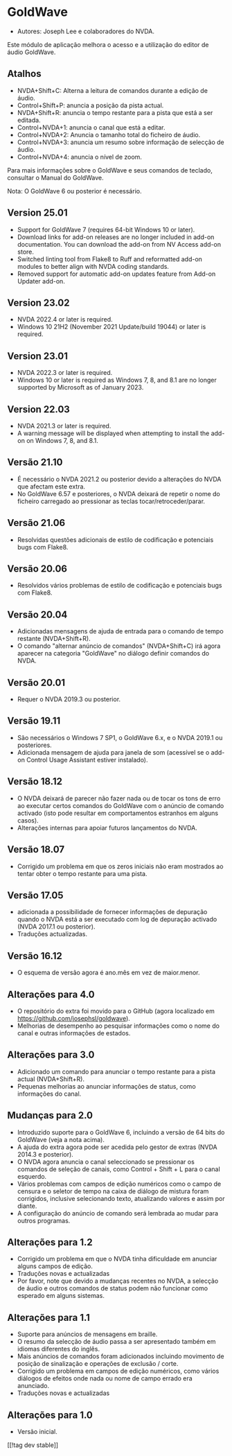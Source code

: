 # GoldWave #

* Autores: Joseph Lee e colaboradores do NVDA.

Este módulo de aplicação melhora o acesso e a utilização do editor de áudio
GoldWave.

## Atalhos ##

* NVDA+Shift+C: Alterna a leitura de comandos durante a edição de áudio.
* Control+Shift+P: anuncia a posição da pista actual.
* NVDA+Shift+R: anuncia o tempo restante para a pista que está a ser
  editada.
* Control+NVDA+1: anuncia o canal que está a editar.
* Control+NVDA+2: Anuncia o tamanho total do ficheiro de áudio.
* Control+NVDA+3: anuncia um resumo sobre informação de selecção de áudio.
* Control+NVDA+4: anuncia o nível de zoom.

Para mais informações sobre o GoldWave e seus comandos de teclado, consultar
o Manual do GoldWave.

Nota: O GoldWave 6 ou posterior é necessário.

## Version 25.01

* Support for GoldWave 7 (requires 64-bit Windows 10 or later).
* Download links for add-on releases are no longer included in add-on
  documentation. You can download the add-on from NV Access add-on store.
* Switched linting tool from Flake8 to Ruff and reformatted add-on modules
  to better align with NVDA coding standards.
* Removed support for automatic add-on updates feature from Add-on Updater
  add-on.

## Version 23.02

* NVDA 2022.4 or later is required.
* Windows 10 21H2 (November 2021 Update/build 19044) or later is required.

## Version 23.01

* NVDA 2022.3 or later is required.
* Windows 10 or later is required as Windows 7, 8, and 8.1 are no longer
  supported by Microsoft as of January 2023.

## Version 22.03

* NVDA 2021.3 or later is required.
* A warning message will be displayed when attempting to install the add-on
  on Windows 7, 8, and 8.1.

## Versão 21.10

* É necessário o NVDA 2021.2 ou posterior devido a alterações do NVDA que
  afectam este extra.
* No GoldWave 6.57 e posteriores, o NVDA deixará de repetir o nome do
  ficheiro carregado ao pressionar as teclas tocar/retroceder/parar.

## Versão 21.06

* Resolvidas questões adicionais de estilo de codificação e potenciais bugs
  com Flake8.

## Versão 20.06

* Resolvidos vários problemas de estilo de codificação e potenciais bugs com
  Flake8.

## Versão 20.04

* Adicionadas mensagens de ajuda de entrada para o comando de tempo restante
  (NVDA+Shift+R).
* O comando "alternar anúncio de comandos" (NVDA+Shift+C) irá agora aparecer
  na categoria "GoldWave" no diálogo definir comandos do NVDA.

## Versão 20.01

* Requer o NVDA 2019.3 ou posterior.

## Versão 19.11

* São necessários o Windows 7 SP1, o GoldWave 6.x, e o NVDA 2019.1 ou
  posteriores.
* Adicionada mensagem de ajuda para janela de som (acessível se o add-on
  Control Usage Assistant estiver instalado).

## Versão 18.12

* O NVDA deixará de parecer não fazer nada ou de tocar os tons de erro ao
  executar certos comandos do GoldWave com o anúncio de comando activado
  (isto pode resultar em comportamentos estranhos em alguns casos).
* Alterações internas para apoiar futuros lançamentos do NVDA.

## Versão 18.07

* Corrigido um problema em que os zeros iniciais não eram mostrados ao
  tentar obter o tempo restante para uma pista.

## Versão 17.05

* adicionada a possibilidade de fornecer informações de depuração quando o
  NVDA está a ser executado com log de depuração activado (NVDA 2017.1 ou
  posterior).
* Traduções actualizadas.

## Versão 16.12

* O esquema de versão agora é ano.mês em vez de maior.menor.

## Alterações para 4.0

* O repositório do extra foi movido para o GitHub (agora localizado em
  https://github.com/josephsl/goldwave).
* Melhorias de desempenho ao pesquisar informações como o nome do canal e
  outras informações de estados.

## Alterações para 3.0

* Adicionado um comando para anunciar o tempo restante para a pista actual
  (NVDA+Shift+R).
* Pequenas melhorias ao anunciar informações de status, como informações do
  canal.

## Mudanças para 2.0

* Introduzido suporte para o GoldWave 6, incluindo a versão de 64 bits do
  GoldWave (veja a nota acima).
* A ajuda do extra agora pode ser acedida pelo gestor de extras (NVDA 2014.3
  e posterior).
* O NVDA agora anuncia o canal seleccionado se pressionar os comandos de
  seleção de canais, como Control + Shift + L para o canal esquerdo.
* Vários problemas com campos de edição numéricos como o campo de censura e
  o seletor de tempo na caixa de diálogo de mistura foram corrigidos,
  inclusive selecionando texto, atualizando valores e assim por diante.
* A configuração do anúncio de comando será lembrada ao mudar para outros
  programas.

## Alterações para 1.2

* Corrigido um problema em que o NVDA tinha dificuldade em anunciar alguns
  campos de edição.
* Traduções novas e actualizadas
* Por favor, note que devido a mudanças recentes no NVDA, a selecção de
  áudio e outros comandos de status podem não funcionar como esperado em
  alguns sistemas.

## Alterações para 1.1

* Suporte para anúncios de mensagens em braille.
* O resumo da selecção de áudio passa a ser apresentado também em idiomas
  diferentes do inglês.
* Mais anúncios de comandos foram adicionados incluindo movimento de posição
  de sinalização e operações de exclusão / corte.
* Corrigido um problema em campos de edição numéricos, como vários diálogos
  de efeitos onde nada ou nome de campo errado era anunciado.
* Traduções novas e actualizadas

## Alterações para 1.0

* Versão inicial.

[[!tag dev stable]]

[1]: https://www.nvaccess.org/addonStore/legacy?file=goldwave
